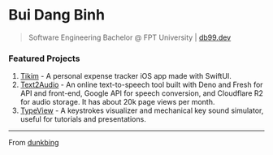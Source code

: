 # Bui Dang Binh

> Software Engineering Bachelor @ FPT University | [db99.dev](https://db99.dev)

### Featured Projects

1. [Tikim](https://apps.apple.com/app/tikim/id6727017255) - A personal expense tracker iOS app made with SwiftUI.
2. [Text2Audio](https://text2audio.cc) - An online text-to-speech tool built with Deno and Fresh for API and front-end, Google API for speech conversion, and Cloudflare R2 for audio storage. It has about 20k page views per month.
3. [TypeView](https://typeview.db99.dev) - A keystrokes visualizer and mechanical key sound simulator, useful for tutorials and presentations.

---
From [dunkbing](https://db99.dev)
